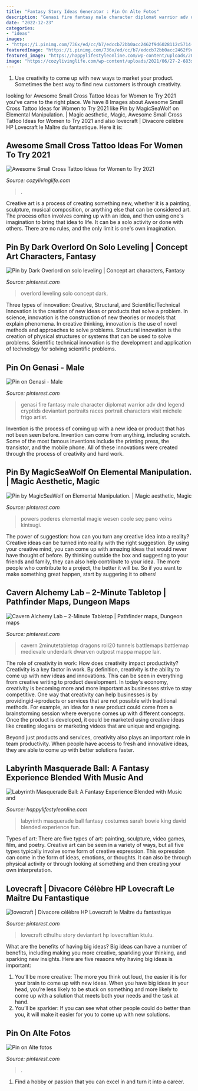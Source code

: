 ```yaml
---
title: "Fantasy Story Ideas Generator : Pin On Alte Fotos"
description: "Genasi fire fantasy male character diplomat warrior adv dnd legend cryptids deviantart portraits races portrait characters visit michele frigo artist"
date: "2022-12-23"
categories:
- "ideas"
images:
- "https://i.pinimg.com/736x/ed/cc/b7/edccb72bb0acc2462f9d6028112c5714--hp-lovecraft-unusual-art.jpg"
featuredImage: "https://i.pinimg.com/736x/ed/cc/b7/edccb72bb0acc2462f9d6028112c5714--hp-lovecraft-unusual-art.jpg"
featured_image: "https://happylifestyleonline.com/wp-content/uploads/2018/09/Jareth-the-Gobling-King-by-David-Bowie-and-Sarah-chris-and-Lisa-Caprelli.jpg"
image: "https://cozylivinglife.com/wp-content/uploads/2021/06/27-2-683x1024.jpg"
---
```



1. Use creativity to come up with new ways to market your product. Sometimes the best way to find new customers is through creativity.

	

		
looking for Awesome Small Cross Tattoo Ideas for Women to Try 2021 you've came to the right place. We have 8 Images about Awesome Small Cross Tattoo Ideas for Women to Try 2021 like Pin by MagicSeaWolf on Elemental Manipulation. | Magic aesthetic, Magic, Awesome Small Cross Tattoo Ideas for Women to Try 2021 and also lovecraft | Divacore célèbre HP Lovecraft le Maître du fantastique. Here it is:
		
    
## Awesome Small Cross Tattoo Ideas For Women To Try 2021

<img loading=lazy src="https://cozylivinglife.com/wp-content/uploads/2021/06/27-2-683x1024.jpg" onerror="this.onerror=null;this.src='https://tse2.mm.bing.net/th?id=OIP.poKJf3rC_Ii9QncBLd_j_QHaLG&amp;pid=15.1';" alt="Awesome Small Cross Tattoo Ideas for Women to Try 2021">

_Source: cozylivinglife.com_

>. 

	

Creative art is a process of creating something new, whether it is a painting, sculpture, musical composition, or anything else that can be considered art. The process often involves coming up with an idea, and then using one's imagination to bring that idea to life. It can be a solo activity or done with others. There are no rules, and the only limit is one's own imagination.

    
## Pin By Dark Overlord On Solo Leveling | Concept Art Characters, Fantasy

<img loading=lazy src="https://i.pinimg.com/736x/b7/99/41/b79941f2fce49d491e95ec85a2752140.jpg" onerror="this.onerror=null;this.src='https://tse4.mm.bing.net/th?id=OIP.8tjtjvzYRW_SYd0tdi7j7QHaO-&amp;pid=15.1';" alt="Pin by Dark Overlord on solo leveling | Concept art characters, Fantasy">

_Source: pinterest.com_

>overlord leveling solo concept dark. 

	

Three types of innovation: Creative, Structural, and Scientific/Technical
Innovation is the creation of new ideas or products that solve a problem. In science, innovation is the construction of new theories or models that explain phenomena. In creative thinking, innovation is the use of novel methods and approaches to solve problems. Structural innovation is the creation of physical structures or systems that can be used to solve problems. Scientific technical innovation is the development and application of technology for solving scientific problems.

    
## Pin On Genasi - Male

<img loading=lazy src="https://i.pinimg.com/736x/00/dd/d7/00ddd7aa4f23c52371a7a85581c4b03c--character-portraits.jpg" onerror="this.onerror=null;this.src='https://tse4.mm.bing.net/th?id=OIP.AewD6cNk7M2V2kxsQTNGdAHaK5&amp;pid=15.1';" alt="Pin on Genasi - Male">

_Source: pinterest.com_

>genasi fire fantasy male character diplomat warrior adv dnd legend cryptids deviantart portraits races portrait characters visit michele frigo artist. 

	

Invention is the process of coming up with a new idea or product that has not been seen before. Invention can come from anything, including scratch. Some of the most famous inventions include the printing press, the transistor, and the mobile phone. All of these innovations were created through the process of creativity and hard work.

    
## Pin By MagicSeaWolf On Elemental Manipulation. | Magic Aesthetic, Magic

<img loading=lazy src="https://i.pinimg.com/736x/3c/bd/71/3cbd713220ed919fde81a67178bf4da3.jpg" onerror="this.onerror=null;this.src='https://tse4.mm.bing.net/th?id=OIP.qPLmp434eaV3OFepb0MQtgAAAA&amp;pid=15.1';" alt="Pin by MagicSeaWolf on Elemental Manipulation. | Magic aesthetic, Magic">

_Source: pinterest.com_

>powers poderes elemental magie wesen coole seç pano veins kintsugi. 

	

The power of suggestion: how can you turn any creative idea into a reality?
Creative ideas can be turned into reality with the right suggestion. By using your creative mind, you can come up with amazing ideas that would never have thought of before. By thinking outside the box and suggesting to your friends and family, they can also help contribute to your idea. The more people who contribute to a project, the better it will be. So if you want to make something great happen, start by suggering it to others!

    
## Cavern Alchemy Lab – 2-Minute Tabletop | Pathfinder Maps, Dungeon Maps

<img loading=lazy src="https://i.pinimg.com/736x/8a/24/a4/8a24a49483142441e7caddcd67836663.jpg" onerror="this.onerror=null;this.src='https://tse1.mm.bing.net/th?id=OIP.AvczPb1Wrv9KumfbpAANFwHaFI&amp;pid=15.1';" alt="Cavern Alchemy Lab – 2-Minute Tabletop | Pathfinder maps, Dungeon maps">

_Source: pinterest.com_

>cavern 2minutetabletop dragons roll20 tunnels battlemaps battlemap medievale underdark dwarven outpost mappa mappe lair. 

	

The role of creativity in work: How does creativity impact productivity?
Creativity is a key factor in work. By definition, creativity is the ability to come up with new ideas and innovations. This can be seen in everything from creative writing to product development. In today's economy, creativity is becoming more and more important as businesses strive to stay competitive.
One way that creativity can help businesses is by providingid→products or services that are not possible with traditional methods. For example, an idea for a new product could come from a brainstorming session where everyone comes up with different concepts. Once the product is developed, it could be marketed using creative ideas like creating slogans or marketing videos that are unique and engaging.

Beyond just products and services, creativity also plays an important role in team productivity. When people have access to fresh and innovative ideas, they are able to come up with better solutions faster.

    
## Labyrinth Masquerade Ball: A Fantasy Experience Blended With Music And

<img loading=lazy src="https://happylifestyleonline.com/wp-content/uploads/2018/09/Jareth-the-Gobling-King-by-David-Bowie-and-Sarah-chris-and-Lisa-Caprelli.jpg" onerror="this.onerror=null;this.src='https://tse4.mm.bing.net/th?id=OIP.eW6hvMrzlFn8Cp6YQRGzZAHaK3&amp;pid=15.1';" alt="Labyrinth Masquerade Ball: A Fantasy Experience Blended with Music and">

_Source: happylifestyleonline.com_

>labyrinth masquerade ball fantasy costumes sarah bowie king david blended experience fun. 

	

Types of art: There are five types of art: painting, sculpture, video games, film, and poetry.
Creative art can be seen in a variety of ways, but all five types typically involve some form of creative expression. This expression can come in the form of ideas, emotions, or thoughts. It can also be through physical activity or through looking at something and then creating your own interpretation.

    
## Lovecraft | Divacore Célèbre HP Lovecraft Le Maître Du Fantastique

<img loading=lazy src="https://i.pinimg.com/736x/ed/cc/b7/edccb72bb0acc2462f9d6028112c5714--hp-lovecraft-unusual-art.jpg" onerror="this.onerror=null;this.src='https://tse1.mm.bing.net/th?id=OIP.jHqAaJOfIYgnZWdQ7gLbowHaLH&amp;pid=15.1';" alt="lovecraft | Divacore célèbre HP Lovecraft le Maître du fantastique">

_Source: pinterest.com_

>lovecraft cthulhu story deviantart hp lovecraftian ktulu. 

	

What are the benefits of having big ideas?
Big ideas can have a number of benefits, including making you more creative, sparkling your thinking, and sparking new insights. Here are five reasons why having big ideas is important: 
1. You’ll be more creative: The more you think out loud, the easier it is for your brain to come up with new ideas. When you have big ideas in your head, you’re less likely to be stuck on something and more likely to come up with a solution that meets both your needs and the task at hand. 
2. You’ll be sparkier: If you can see what other people could do better than you, it will make it easier for you to come up with new solutions.

    
## Pin On Alte Fotos

<img loading=lazy src="https://i.pinimg.com/736x/40/14/e9/4014e9b7c6f70037c95c8b6772ee5135.jpg" onerror="this.onerror=null;this.src='https://tse4.mm.bing.net/th?id=OIP.pLrAZDU_HcCIg1sb60R_dAHaLG&amp;pid=15.1';" alt="Pin on Alte fotos">

_Source: pinterest.com_

>. 

	

1. Find a hobby or passion that you can excel in and turn it into a career.

